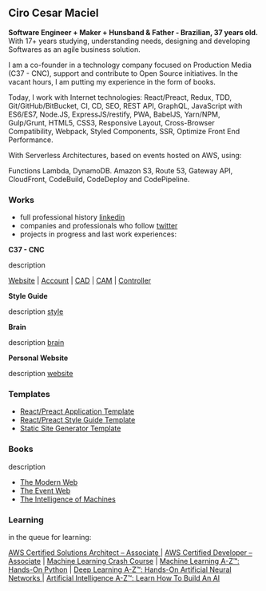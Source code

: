 ## Ciro Cesar Maciel 

**Software Engineer + Maker + Hunsband & Father - Brazilian, 37 years old.** With 17+ years studying, understanding needs, designing and developing Softwares as an agile business solution.

I am a co-founder in a technology company focused on Production Media (C37 - CNC), support and contribute to Open Source initiatives. In the vacant hours, I am putting my experience in the form of books.

Today, I work with Internet technologies: React/Preact, Redux, TDD, Git/GitHub/BitBucket, CI, CD, SEO, REST API, GraphQL, JavaScript with ES6/ES7, Node.JS, ExpressJS/restify, PWA, BabelJS, Yarn/NPM, Gulp/Grunt, HTML5, CSS3, Responsive Layout, Cross-Browser Compatibility, Webpack, Styled Components, SSR, Optimize Front End Performance.

With Serverless Architectures, based on events hosted on AWS, using:

Functions Lambda, DynamoDB. Amazon S3, Route 53, Gateway API, CloudFront, CodeBuild, CodeDeploy and CodePipeline.


### Works
- full professional history [linkedin](https://www.linkedin.com/in/ciro-maciel/)
- companies and professionals who follow [twitter](https://twitter.com/cirocmaciel)
- projects in progress and last work experiences:


**C37 - CNC**

description

[Website](https://github.com/c37/website) | [Account](https://account.c37.co/) | [CAD](https://cad.c37.co/) | [CAM](https://cam.c37.co/) | [Controller](https://controller.c37.co/)

**Style Guide**

description [style](http://style.ciro-maciel.me/)

**Brain**

description [brain](https://brain.ciro-maciel.me/)

**Personal Website**

description [website](https://github.com/ciro-maciel/website)


### Templates
- [React/Preact Application Template](https://github.com/ciro-maciel/template-app-react)
- [React/Preact Style Guide Template](https://github.com/ciro-maciel/template-style-react)
- [Static Site Generator Template](https://github.com/ciro-maciel/template-app-html)

### Books

description
- [The Modern Web](https://github.com/ciro-maciel/book-the-modern-web)
- [The Event Web](https://github.com/ciro-maciel/book-the-event-web)
- [The Intelligence of Machines](https://github.com/ciro-maciel/book-the-intelligence-of-machines)

### Learning
in the queue for learning:

[AWS Certified Solutions Architect – Associate
](https://aws.amazon.com/pt/certification/certified-solutions-architect-associate/) | [AWS Certified Developer – Associate](https://aws.amazon.com/pt/certification/certified-developer-associate/) | [Machine Learning Crash Course](https://developers.google.com/machine-learning/crash-course/) | [Machine Learning A-Z™: Hands-On Python](https://www.udemy.com/machinelearning/) | [Deep Learning A-Z™: Hands-On Artificial Neural Networks
](https://www.udemy.com/deeplearning/) | [Artificial Intelligence A-Z™: Learn How To Build An AI](https://www.udemy.com/artificial-intelligence-az/)